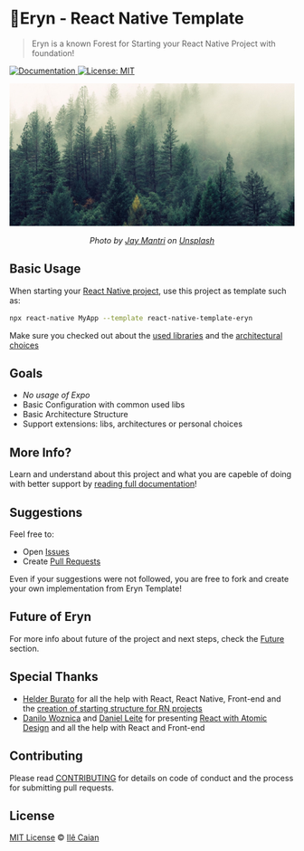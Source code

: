 # 🌲Eryn - React Native Template

> Eryn is a known Forest for Starting your React Native Project with foundation!

<p>
  <a href="https://caiangums.github.io/react-native-template-eryn/">
    <img alt="Documentation" src="https://img.shields.io/badge/documentation-yes-brightgreen.svg" target="_blank" />
  </a>
  <a href="https://github.com/caiangums/react-native-template-eryn/blob/main/LICENSE">
    <img alt="License: MIT" src="https://img.shields.io/badge/License-MIT-yellow.svg" target="_blank" />
  </a>
</p>

![Eryn](./assets/eryn.jpg)

<p align="center" style="font-style: italic;">Photo by <a href="https://unsplash.com/@jaymantri?utm_source=unsplash&amp;utm_medium=referral&amp;utm_content=creditCopyText">Jay Mantri</a> on <a href="https://unsplash.com/?utm_source=unsplash&amp;utm_medium=referral&amp;utm_content=creditCopyText">Unsplash</a></p>

## Basic Usage

When starting your [React Native project](https://reactnative.dev/), use this project as template such as:

```sh
npx react-native MyApp --template react-native-template-eryn
```

Make sure you checked out about the [used libraries](/libs) and the [architectural choices](/usage)

## Goals

- _No usage of Expo_
- Basic Configuration with common used libs
- Basic Architecture Structure
- Support extensions: libs, architectures or personal choices

## More Info?

Learn and understand about this project and what you are capeble of doing with better support by [reading full documentation](https://caiangums.github.io/react-native-template-eryn)!

## Suggestions

Feel free to:

- Open [Issues](https://github.com/caiangums/react-native-template-eryn/issues)
- Create [Pull Requests](https://github.com/caiangums/react-native-template-eryn/pulls)

Even if your suggestions were not followed, you are free to fork and create your own implementation from Eryn Template!

## Future of Eryn

For more info about future of the project and next steps, check the [Future](/future) section.

## Special Thanks

- [Helder Burato](https://github.com/helderburato) for all the help with React, React Native, Front-end and the [creation of starting structure for RN projects](https://cheesecakelabs.com/br/blog/efficient-way-structure-react-native-projects/)
- [Danilo Woznica](https://github.com/danilowoz) and [Daniel Leite](https://github.com/dleitee) for presenting [React with Atomic Design](https://danilowoz.com/blog/atomic-design-with-react) and all the help with React and Front-end

## Contributing

Please read [CONTRIBUTING](https://github.com/react-native-template-eryn/blob/main/CONTRIBUTING) for details on code of conduct and the process for submitting pull requests.

## License

[MIT License](https://github.com/react-native-template-eryn/blob/main/LICENSE) © [Ilê Caian](https://github.com/caiangums)
